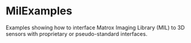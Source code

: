 # MilExamples

Examples showing how to interface Matrox Imaging Library (MIL) to 3D sensors with proprietary or pseudo-standard interfaces.
